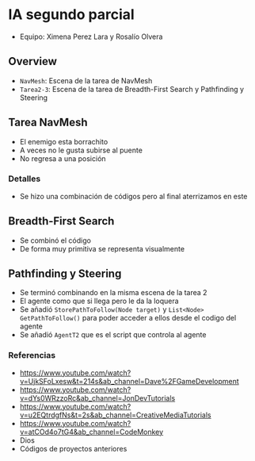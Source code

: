 # IA segundo parcial
- Equipo: Ximena Perez Lara y Rosalío Olvera


##  Overview

- `NavMesh`: Escena de la tarea de NavMesh
- `Tarea2-3`: Escena de la tarea de Breadth-First Search y Pathfinding y Steering

## Tarea NavMesh
- El enemigo esta borrachito
- A veces no le gusta subirse al puente
- No regresa a una posición
### Detalles 
- Se hizo una combinación de códigos pero al final aterrizamos en este
## Breadth-First Search
- Se combinó el código
- De forma muy primitiva se representa visualmente
## Pathfinding y Steering
- Se terminó combinando en la misma escena de la tarea 2
- El agente como que si llega pero le da la loquera
- Se añadió `StorePathToFollow(Node target)` y `List<Node> GetPathToFollow()` para poder acceder a ellos desde el codigo del agente
- Se añadió `AgentT2` que es el script que controla al agente 
### Referencias

- https://www.youtube.com/watch?v=UjkSFoLxesw&t=214s&ab_channel=Dave%2FGameDevelopment
- https://www.youtube.com/watch?v=dYs0WRzzoRc&ab_channel=JonDevTutorials
- https://www.youtube.com/watch?v=u2EQtrdgfNs&t=2s&ab_channel=CreativeMediaTutorials
- https://www.youtube.com/watch?v=atCOd4o7tG4&ab_channel=CodeMonkey
- Dios 
- Códigos de proyectos anteriores 

